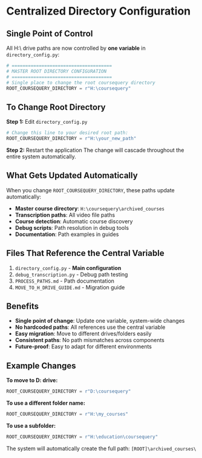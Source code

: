 # Centralized Directory Configuration

## Single Point of Control

All H:\ drive paths are now controlled by **one variable** in `directory_config.py`:

```python
# =====================================
# MASTER ROOT DIRECTORY CONFIGURATION  
# =====================================
# Single place to change the root coursequery directory
ROOT_COURSEQUERY_DIRECTORY = r"H:\coursequery"
```

## To Change Root Directory

**Step 1:** Edit `directory_config.py`
```python
# Change this line to your desired root path:
ROOT_COURSEQUERY_DIRECTORY = r"H:\your_new_path"
```

**Step 2:** Restart the application
The change will cascade throughout the entire system automatically.

## What Gets Updated Automatically

When you change `ROOT_COURSEQUERY_DIRECTORY`, these paths update automatically:

- **Master course directory**: `H:\coursequery\archived_courses` 
- **Transcription paths**: All video file paths
- **Course detection**: Automatic course discovery
- **Debug scripts**: Path resolution in debug tools
- **Documentation**: Path examples in guides

## Files That Reference the Central Variable

1. `directory_config.py` - **Main configuration**
2. `debug_transcription.py` - Debug path testing
3. `PROCESS_PATHS.md` - Path documentation
4. `MOVE_TO_H_DRIVE_GUIDE.md` - Migration guide

## Benefits

- **Single point of change**: Update one variable, system-wide changes
- **No hardcoded paths**: All references use the central variable  
- **Easy migration**: Move to different drives/folders easily
- **Consistent paths**: No path mismatches across components
- **Future-proof**: Easy to adapt for different environments

## Example Changes

**To move to D: drive:**
```python
ROOT_COURSEQUERY_DIRECTORY = r"D:\coursequery"
```

**To use a different folder name:**
```python
ROOT_COURSEQUERY_DIRECTORY = r"H:\my_courses"
```

**To use a subfolder:**
```python
ROOT_COURSEQUERY_DIRECTORY = r"H:\education\coursequery"
```

The system will automatically create the full path: `[ROOT]\archived_courses\`